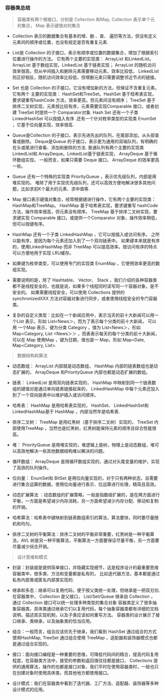 ### 容器类总结
 > 容器类有两个根接口，分别是 Collection 和Map, Collection 表示单个元 的集合， Map 表示键值对的集合

- Collection 表示的数据集合有基本的增、删 、查、 遍历等方法，但没有定义元素间的顺序或位置，也没有规定是否有重复元素.

- List是 Collection 的子接口，表示有顺序或位置的数据集合，增加了根据索引位置进行操作的方法。
  它有两个主要的实现类： ArrayList 和LinkedList。 ArrayList 基于数组实现，LinkedList 基于链表实现；
   ArrayList 的随机访问效率很高，但从中间插入和删除元素需要移动元素，效率比较低，
   LinkedList 则正好相反，随机访问效率比较低，但增删元素只需要调整邻近节点的链接。

- Set 也是 Collection 的子接口，它没有增加新的方法，但保证不含重复元素。它有两个
  主要的实现类： HashSet和TreeSet。HashSet 基于晗希表实现，要求键重写hashCode 方法，效率更高，但元素间没有顺序；
   TreeSet 基于排序二叉树实现，元素按比较有序，元素需要实现Comparable 接口，或者创建 TreeSet 时提供一个 Comparator对象.
   Hash Set 还有一个子类 LinkedHashSet 可以按插入有序 .还有一个针对枚举类型的实现类 EnumSet ，它基于位向量实现，效率很高.

- Queue是Collection 的子接口，表示先进先出的队列，在尾部添加，从头部查看或删除。 
   Deque是Queue 的子接口，表示更为通用的双端队列，有明确的在头或尾进行查看、添加和删除的方法.
   普通队列有两个主要的实现类 LinkedList和 ArrayDeque。LinkedList基于链表实现， ArrayDeque 基于循环数组实现。
    一般而言，如果只需要 Deque 接口， ArrayDeque 的效率更高一些。

- Queue 还有一个特殊的实现类 PriorityQueue ，表示优先级队列，内部是用堆实现的。
   堆除了用于实现优先级队列，还可以高效方便地解决很多其他问题，比如求前K个最大的元素、求中值等.

- Map 接口表示键值对集合，经常根据键进行操作，它有两个主要的实现类： HashMap和TreeMap。
  HashMap 基于哈希表实现，要求键重写 hashCode 方法，操作效率很高，但元素没有顺序。 
  TreeMap 基于排序二叉树实现，要求键实现 Comparable 接口，或提供一个Comparator 对象，操作效率稍低，但可以按键有序。

- HashMap 还有一个子类 LinkedHashMap ，它可以按插入或访问有序。 之所以能有序，是因为每个元素还加入到了一个双向链表中。
  如果键本来就是有序的，使用LinkedHashMap 而非 TreeMap 可以提高效率。按访问有序的特点可以方便地用于实现 LRU缓存。

- 如果键为枚举类型，可以使用专门的实现类 EnumMap ，它使用效率更高的数组实现。

- 需要说明的是，除了 Hashtable、 Vector、 Stack ，我们介绍的各种容器类都不是线程安全的，也就是说，如果多个线程同时读写同一个容器对象，是不安全的。
  如果需要线程安全，可以使用 Collections 提供的 synchronizedXXX 方法对容器对象进行同步，或者使用线程安全的专门容器类。

- 复杂的自定义类型：比如在一个新闻应用中，表示当天的前十大新闻可以用一个List 表示，形如 List<News＞，而为了表示每个分类的前十大新闻，
  可以用 一个Map 表示，键为分类 Category ，值为 List<News＞，形如Map<Category, List <News＞＞ ，而表表示每天的每个分类的前十大新闻，
  可以在 Map 使用Map ，键为日期，值也是一 Map，形如 Map<Date, Map<Category, List<News>>.
  
> 数据结构和算法

- 动态数组： ArrayList 内部就是动态数组， HashMap 内部的链表数组也是动态扩展的， ArrayDeque 和PriorityQueue 内部也都是动态扩展的数组。

- 链表： LinkedList 是用双向链表实现的， HashMap 中映射到同一个链表数组的键值对是通过单向链表链接起来的，
  LinkedHashMap 中每个元素还加入到了一个双向链表中以维护插入或访问顺序。

- 哈希表： HashMap 是用哈希表实现的， HashSet、 LinkedHashSet和LinkedHashMap基于 HashMap ，内部当然年是哈希表.

- 排序二叉树： TreeMap 是用红黑树（基于排序二叉树）实现的， TreeSet 内部使用TreeMap ，当然也是红黑树，红黑树能保持元素的顺序且综合性能很高。

- 堆： PriorityQueue 是用堆实现的，堆逻辑上是树，物理上是动态数组，堆可以高效地解决一些其他数据结构难以解决的问题。

- 循环数组： ArrayDeque 是用循环数组实现的，通过对头尾变量的维护，实现了高效的队列操作。

- 位向量： EnumSet和 BitSet 是用位向量实现的，对于只有两种状态，且需要进行集合运算的数据，使用位向量进行表示、位运算进行处理，精简且高效。

 - 动态扩展算法 ：动态数组的扩展策略，一般是指数级扩展的，是在两方面进行平衡，一方面是希望减少内存消耗，另一方面希望减少内存分配、移动和复制的开销。

- 哈希算法：哈希表中键映射到链表数组索引的算法，算法要快，同时要尽量随机和均匀。

- 排序二叉树的平衡算法：排序二叉树的平衡非常重要，红黑树是一种平衡算法，AVL 树是另一种平衡算法，平衡算法一方面要保证尽量平衡，另一方面要尽量减少综合开销。
 
> 设计思维和模式

- 封装：封装就是提供简单接口，并隐藏实现细节，这是程序设计的最重要思维容器类中，很多类、方法和变量都是私有的，
  比如迭代器方法，基本都是通过私有内部类或匿名内部类实现的.

- 继承和多态：继承可以复用代码，便于按父类统一处理，但继承是一把双刃剑.在容器类中， Collection 是父接口， List/Set/Queue 继承自 Collection ，
  通过 Collection 接口可以统一处理多种类型的集合对象 容器类定义了很多抽象容器类，具体类通过继承它们以复用代码，每个抽象容器类都有详细的文档说明，描述其实现机制，以及子类应该如何重写方法。
  容器类的设计展示了接口继承、类继承，以及抽象类的恰当应用。

- 组合：一般而言，组合应该优先于继承，我们看到 HashSet 通过组合的方式使用HashMap, TreeSet 通过组合使用 TreeMap ，适配器和装饰器模式也都是通过组合实现的。

- 接口：面向接口编程是一种重要的思维，可降低代码间的精合，提高代码复用程度，在容器类方法中，接受的参数和返回值往往都是接口， 
  Collections 提供的通用算法，操作的也都是接口对象，我们平时在使用容器类时，一般也只在创建对象时使用具体类，而其他地方都使用接口。

- 设计模式：我们在容器类中看到了迭代器、工厂方法、适配器、装饰器等多种设计模式的应用。